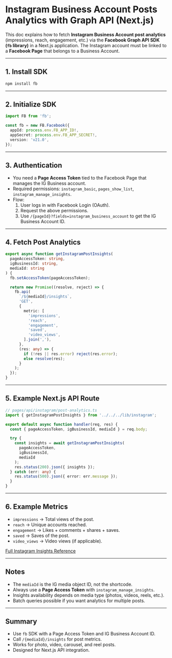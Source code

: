 # Instagram Business Account Posts Analytics with Graph API (Next.js)

This doc explains how to fetch **Instagram Business Account post analytics** (impressions, reach, engagement, etc.) via the **Facebook Graph API SDK (`fb` library)** in a Next.js application. The Instagram account must be linked to a **Facebook Page** that belongs to a Business Account.

---

## 1. Install SDK

```bash
npm install fb
```

---

## 2. Initialize SDK

```ts
import FB from 'fb';

const fb = new FB.Facebook({
  appId: process.env.FB_APP_ID!,
  appSecret: process.env.FB_APP_SECRET!,
  version: 'v21.0',
});
```

---

## 3. Authentication

- You need a **Page Access Token** tied to the Facebook Page that manages the IG Business account.
- Required permissions: `instagram_basic`, `pages_show_list`, `instagram_manage_insights`.
- Flow:
  1. User logs in with Facebook Login (OAuth).
  2. Request the above permissions.
  3. Use `/{pageId}?fields=instagram_business_account` to get the IG Business Account ID.

---

## 4. Fetch Post Analytics

```ts
export async function getInstagramPostInsights(
  pageAccessToken: string,
  igBusinessId: string,
  mediaId: string
) {
  fb.setAccessToken(pageAccessToken);

  return new Promise((resolve, reject) => {
    fb.api(
      `/${mediaId}/insights`,
      'GET',
      {
        metric: [
          'impressions',
          'reach',
          'engagement',
          'saved',
          'video_views',
        ].join(','),
      },
      (res: any) => {
        if (!res || res.error) reject(res.error);
        else resolve(res);
      }
    );
  });
}
```

---

## 5. Example Next.js API Route

```ts
// pages/api/instagram/post-analytics.ts
import { getInstagramPostInsights } from '../../../lib/instagram';

export default async function handler(req, res) {
  const { pageAccessToken, igBusinessId, mediaId } = req.body;

  try {
    const insights = await getInstagramPostInsights(
      pageAccessToken,
      igBusinessId,
      mediaId
    );
    res.status(200).json({ insights });
  } catch (err: any) {
    res.status(500).json({ error: err.message });
  }
}
```

---

## 6. Example Metrics

- `impressions` → Total views of the post.
- `reach` → Unique accounts reached.
- `engagement` → Likes + comments + shares + saves.
- `saved` → Saves of the post.
- `video_views` → Video views (if applicable).

[Full Instagram Insights Reference](https://developers.facebook.com/docs/instagram-api/reference/ig-media/insights)

---

## Notes

- The `mediaId` is the IG media object ID, not the shortcode.
- Always use a **Page Access Token** with `instagram_manage_insights`.
- Insights availability depends on media type (photos, videos, reels, etc.).
- Batch queries possible if you want analytics for multiple posts.

---

## Summary

- Use `fb` SDK with a Page Access Token and IG Business Account ID.
- Call `/{mediaId}/insights` for post metrics.
- Works for photo, video, carousel, and reel posts.
- Designed for Next.js API integration.
